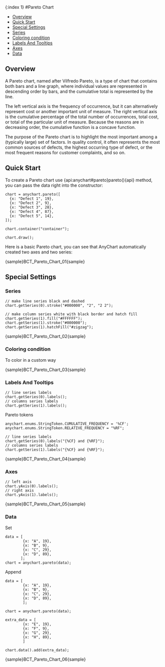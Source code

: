 {:index 1}
#Pareto Chart

* [Overview](#overview)
* [Quick Start](#quick_start)
* [Special Settings](#special_settings)
 * [Series](#series)
 * [Coloring condition](#coloring_condition)
 * [Labels And Tooltips](#labels_and_tooltips)
 * [Axes](#axes)
 * [Data](#data)

## Overview

A Pareto chart, named after Vilfredo Pareto, is a type of chart that contains both bars and a line graph, where individual values are represented in descending order by bars, and the cumulative total is represented by the line.

The left vertical axis is the frequency of occurrence, but it can alternatively represent cost or another important unit of measure. The right vertical axis is the cumulative percentage of the total number of occurrences, total cost, or total of the particular unit of measure. Because the reasons are in decreasing order, the cumulative function is a concave function.

The purpose of the Pareto chart is to highlight the most important among a (typically large) set of factors. In quality control, it often represents the most common sources of defects, the highest occurring type of defect, or the most frequent reasons for customer complaints, and so on.

## Quick Start

To create a Pareto chart use {api:anychart#pareto}pareto(){api} method, you can pass the data right into the constructor:

```
chart = anychart.pareto([
  {x: "Defect 1", 19},
  {x: "Defect 2", 9},
  {x: "Defect 3", 28},
  {x: "Defect 4", 87},
  {x: "Defect 5", 14},
]);

chart.container("container");

chart.draw();
```

Here is a basic Pareto chart, you can see that AnyChart automatically created two axes and two series:

{sample}BCT\_Pareto\_Chart\_01{sample}

## Special Settings

### Series

```
// make line series black and dashed
chart.getSeries(0).stroke("#000000", "2", "2 2");

// make column series white with black border and hatch fill
chart.getSeries(1).fill("#FFFFFF");
chart.getSeries(1).stroke("#000000");
chart.getSeries(1).hatchFill("#zigzag");
```

{sample}BCT\_Pareto\_Chart\_02{sample}

### Coloring condition

To color in a custom way

{sample}BCT\_Pareto\_Chart\_03{sample}

### Labels And Tooltips

```
// line series labels
chart.getSeries(0).labels();
// columns series labels
chart.getSeries(1).labels();
```

Pareto tokens

```
anychart.enums.StringToken.CUMULATIVE_FREQUENCY = '%CF';
anychart.enums.StringToken.RELATIVE_FREQUENCY = "%RF";

// line series labels
chart.getSeries(0).labels("{%CF} and {%RF}");
// columns series labels
chart.getSeries(1).labels("{%CF} and {%RF}");
```

{sample}BCT\_Pareto\_Chart\_04{sample}

### Axes

```
// left axis
chart.yAxis(0).labels();
// right axis
chart.yAxis(1).labels();
```

{sample}BCT\_Pareto\_Chart\_05{sample}

### Data

Set

```
data = [
        {x: "A", 19},
        {x: "B", 9},
        {x: "C", 29},
        {x: "D", 89},
       ];
chart = anychart.pareto(data);
```

Append

```
data = [
        {x: "A", 19},
        {x: "B", 9},
        {x: "C", 29},
        {x: "D", 89},
        ];

chart = anychart.pareto(data);

extra_data = [
        {x: "E", 19},
        {x: "F", 9},
        {x: "G", 29},
        {x: "H", 89},
        ]

chart.data().add(extra_data);
```

{sample}BCT\_Pareto\_Chart\_06{sample}

